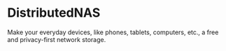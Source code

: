 # DistributedNAS
Make your everyday devices, like phones, tablets, computers, etc., a free and privacy-first network storage.
